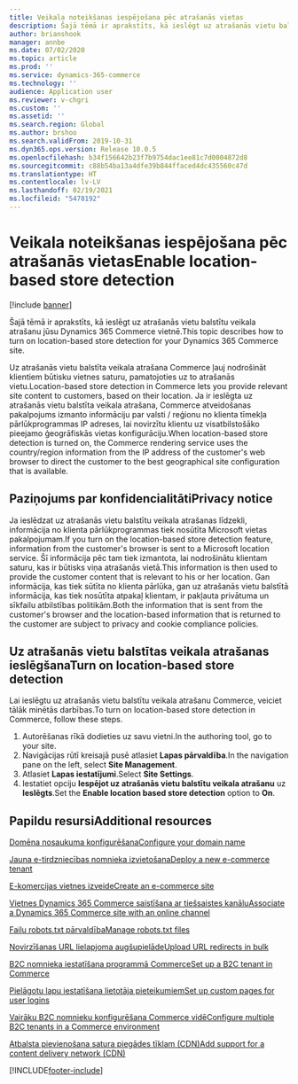 ```yaml
---
title: Veikala noteikšanas iespējošana pēc atrašanās vietas
description: Šajā tēmā ir aprakstīts, kā ieslēgt uz atrašanās vietu balstītu veikala atrašanu jūsu Dynamics 365 Commerce vietnē.
author: brianshook
manager: annbe
ms.date: 07/02/2020
ms.topic: article
ms.prod: ''
ms.service: dynamics-365-commerce
ms.technology: ''
audience: Application user
ms.reviewer: v-chgri
ms.custom: ''
ms.assetid: ''
ms.search.region: Global
ms.author: brshoo
ms.search.validFrom: 2019-10-31
ms.dyn365.ops.version: Release 10.0.5
ms.openlocfilehash: b34f156642b23f7b9754dac1ee81c7d0004872d8
ms.sourcegitcommit: c88b54ba13a4dfe39b844ffaced4dc435560c47d
ms.translationtype: HT
ms.contentlocale: lv-LV
ms.lasthandoff: 02/19/2021
ms.locfileid: "5478192"
---
```

# <a name="enable-location-based-store-detection"></a><span data-ttu-id="338e3-103">Veikala noteikšanas iespējošana pēc atrašanās vietas</span><span class="sxs-lookup"><span data-stu-id="338e3-103">Enable location-based store detection</span></span>

[!include [banner](includes/banner.md)]

<span data-ttu-id="338e3-104">Šajā tēmā ir aprakstīts, kā ieslēgt uz atrašanās vietu balstītu veikala atrašanu jūsu Dynamics 365 Commerce vietnē.</span><span class="sxs-lookup"><span data-stu-id="338e3-104">This topic describes how to turn on location-based store detection for your Dynamics 365 Commerce site.</span></span>

<span data-ttu-id="338e3-105">Uz atrašanās vietu balstīta veikala atrašana Commerce ļauj nodrošināt klientiem būtisku vietnes saturu, pamatojoties uz to atrašanās vietu.</span><span class="sxs-lookup"><span data-stu-id="338e3-105">Location-based store detection in Commerce lets you provide relevant site content to customers, based on their location.</span></span> <span data-ttu-id="338e3-106">Ja ir ieslēgta uz atrašanās vietu balstīta veikala atrašana, Commerce atveidošanas pakalpojums izmanto informāciju par valsti / reģionu no klienta tīmekļa pārlūkprogrammas IP adreses, lai novirzītu klientu uz visatbilstošāko pieejamo ģeogrāfiskās vietas konfigurāciju.</span><span class="sxs-lookup"><span data-stu-id="338e3-106">When location-based store detection is turned on, the Commerce rendering service uses the country/region information from the IP address of the customer's web browser to direct the customer to the best geographical site configuration that is available.</span></span>

## <a name="privacy-notice"></a><span data-ttu-id="338e3-107">Paziņojums par konfidencialitāti</span><span class="sxs-lookup"><span data-stu-id="338e3-107">Privacy notice</span></span>

<span data-ttu-id="338e3-108">Ja ieslēdzat uz atrašanās vietu balstītu veikala atrašanas līdzekli, informācija no klienta pārlūkprogrammas tiek nosūtīta Microsoft vietas pakalpojumam.</span><span class="sxs-lookup"><span data-stu-id="338e3-108">If you turn on the location-based store detection feature, information from the customer's browser is sent to a Microsoft location service.</span></span> <span data-ttu-id="338e3-109">Šī informācija pēc tam tiek izmantota, lai nodrošinātu klientam saturu, kas ir būtisks viņa atrašanās vietā.</span><span class="sxs-lookup"><span data-stu-id="338e3-109">This information is then used to provide the customer content that is relevant to his or her location.</span></span> <span data-ttu-id="338e3-110">Gan informācija, kas tiek sūtīta no klienta pārlūka, gan uz atrašanās vietu balstītā informācija, kas tiek nosūtīta atpakaļ klientam, ir pakļauta privātuma un sīkfailu atbilstības politikām.</span><span class="sxs-lookup"><span data-stu-id="338e3-110">Both the information that is sent from the customer's browser and the location-based information that is returned to the customer are subject to privacy and cookie compliance policies.</span></span>

## <a name="turn-on-location-based-store-detection"></a><span data-ttu-id="338e3-111">Uz atrašanās vietu balstītas veikala atrašanas ieslēgšana</span><span class="sxs-lookup"><span data-stu-id="338e3-111">Turn on location-based store detection</span></span>

<span data-ttu-id="338e3-112">Lai ieslēgtu uz atrašanās vietu balstītu veikala atrašanu Commerce, veiciet tālāk minētās darbības.</span><span class="sxs-lookup"><span data-stu-id="338e3-112">To turn on location-based store detection in Commerce, follow these steps.</span></span>

1. <span data-ttu-id="338e3-113">Autorēšanas rīkā dodieties uz savu vietni.</span><span class="sxs-lookup"><span data-stu-id="338e3-113">In the authoring tool, go to your site.</span></span>
1. <span data-ttu-id="338e3-114">Navigācijas rūtī kreisajā pusē atlasiet **Lapas pārvaldība**.</span><span class="sxs-lookup"><span data-stu-id="338e3-114">In the navigation pane on the left, select **Site Management**.</span></span>
1. <span data-ttu-id="338e3-115">Atlasiet **Lapas iestatījumi**.</span><span class="sxs-lookup"><span data-stu-id="338e3-115">Select **Site Settings**.</span></span>
1. <span data-ttu-id="338e3-116">Iestatiet opciju **Iespējot uz atrašanās vietu balstītu veikala atrašanu** uz **Ieslēgts**.</span><span class="sxs-lookup"><span data-stu-id="338e3-116">Set the **Enable location based store detection** option to **On**.</span></span>

## <a name="additional-resources"></a><span data-ttu-id="338e3-117">Papildu resursi</span><span class="sxs-lookup"><span data-stu-id="338e3-117">Additional resources</span></span>

[<span data-ttu-id="338e3-118">Domēna nosaukuma konfigurēšana</span><span class="sxs-lookup"><span data-stu-id="338e3-118">Configure your domain name</span></span>](configure-your-domain-name.md)

[<span data-ttu-id="338e3-119">Jauna e-tirdzniecības nomnieka izvietošana</span><span class="sxs-lookup"><span data-stu-id="338e3-119">Deploy a new e-commerce tenant</span></span>](deploy-ecommerce-site.md)

[<span data-ttu-id="338e3-120">E-komercijas vietnes izveide</span><span class="sxs-lookup"><span data-stu-id="338e3-120">Create an e-commerce site</span></span>](create-ecommerce-site.md)

[<span data-ttu-id="338e3-121">Vietnes Dynamics 365 Commerce saistīšana ar tiešsaistes kanālu</span><span class="sxs-lookup"><span data-stu-id="338e3-121">Associate a Dynamics 365 Commerce site with an online channel</span></span>](associate-site-online-store.md)

[<span data-ttu-id="338e3-122">Failu robots.txt pārvaldība</span><span class="sxs-lookup"><span data-stu-id="338e3-122">Manage robots.txt files</span></span>](manage-robots-txt-files.md)

[<span data-ttu-id="338e3-123">Novirzīšanas URL lielapjoma augšupielāde</span><span class="sxs-lookup"><span data-stu-id="338e3-123">Upload URL redirects in bulk</span></span>](upload-bulk-redirects.md)

[<span data-ttu-id="338e3-124">B2C nomnieka iestatīšana programmā Commerce</span><span class="sxs-lookup"><span data-stu-id="338e3-124">Set up a B2C tenant in Commerce</span></span>](set-up-B2C-tenant.md)

[<span data-ttu-id="338e3-125">Pielāgotu lapu iestatīšana lietotāja pieteikumiem</span><span class="sxs-lookup"><span data-stu-id="338e3-125">Set up custom pages for user logins</span></span>](custom-pages-user-logins.md)

[<span data-ttu-id="338e3-126">Vairāku B2C nomnieku konfigurēšana Commerce vidē</span><span class="sxs-lookup"><span data-stu-id="338e3-126">Configure multiple B2C tenants in a Commerce environment</span></span>](configure-multi-B2C-tenants.md)

[<span data-ttu-id="338e3-127">Atbalsta pievienošana satura piegādes tīklam (CDN)</span><span class="sxs-lookup"><span data-stu-id="338e3-127">Add support for a content delivery network (CDN)</span></span>](add-cdn-support.md)


[!INCLUDE[footer-include](../includes/footer-banner.md)]
